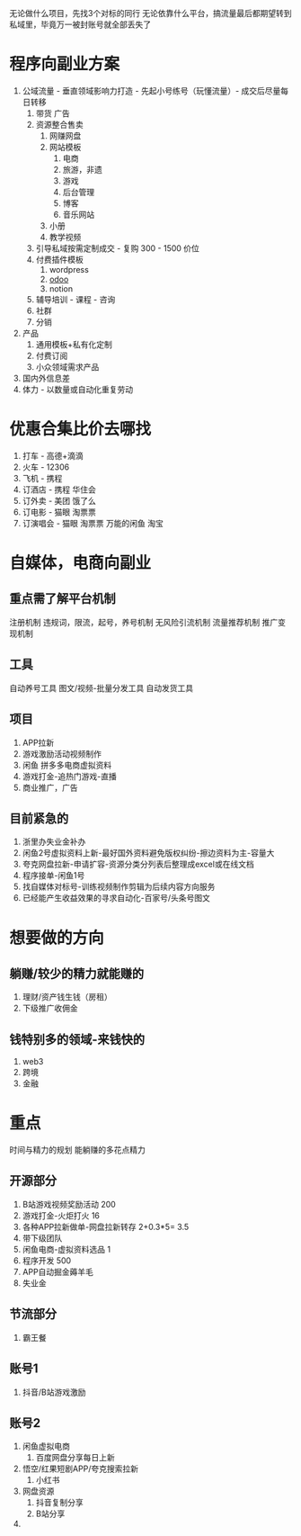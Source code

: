 无论做什么项目，先找3个对标的同行
无论依靠什么平台，搞流量最后都期望转到私域里，毕竟万一被封账号就全部丢失了


# 程序向副业方案

1. 公域流量 - 垂直领域影响力打造 - 先起小号练号（玩懂流量）- 成交后尽量每日转移
   1. 带货 广告
   2. 资源整合售卖
      1. 网赚网盘
      2. 网站模板
         1. 电商
         2. 旅游，非遗
         3. 游戏
         4. 后台管理
         5. 博客
         6. 音乐网站
      3. 小册
      4. 教学视频
   3. 引导私域按需定制成交 - 复购 300 - 1500 价位
   4. 付费插件模板
      1. wordpress
      2. [odoo](https://apps.odoo.com/apps)
      3. notion
   5. 辅导培训 - 课程 - 咨询
   6. 社群
   7. 分销
2. 产品
   1. 通用模板+私有化定制
   2. 付费订阅
   3. 小众领域需求产品
3. 国内外信息差
4. 体力 - 以数量或自动化重复劳动


#  优惠合集比价去哪找

1. 打车 - 高德+滴滴
2. 火车 - 12306
3. 飞机 - 携程
4. 订酒店 - 携程 华住会 
5. 订外卖 - 美团 饿了么
6. 订电影 - 猫眼 淘票票
7. 订演唱会 - 猫眼 淘票票
万能的闲鱼 淘宝



# 自媒体，电商向副业

## 重点需了解平台机制

注册机制
违规词，限流，起号，养号机制
无风险引流机制
流量推荐机制
推广变现机制

## 工具 

自动养号工具
图文/视频-批量分发工具
自动发货工具

## 项目

1. APP拉新
2. 游戏激励活动视频制作
3. 闲鱼 拼多多电商虚拟资料
4. 游戏打金-追热门游戏-直播
5. 商业推广，广告

## 目前紧急的

1. 浙里办失业金补办
2. 闲鱼2号虚拟资料上新-最好国外资料避免版权纠纷-擦边资料为主-容量大
3. 夸克网盘拉新-申请扩容-资源分类分列表后整理成excel或在线文档
4. 程序接单-闲鱼1号
5. 找自媒体对标号-训练视频制作剪辑为后续内容方向服务
6. 已经能产生收益效果的寻求自动化-百家号/头条号图文



# 想要做的方向


## 躺赚/较少的精力就能赚的
1. 理财/资产钱生钱（房租）
2. 下级推广收佣金

## 钱特别多的领域-来钱快的
1. web3
2. 跨境
3. 金融


# 重点

时间与精力的规划
能躺赚的多花点精力


## 开源部分
1. B站游戏视频奖励活动  200
2. 游戏打金-火炬打火   16
3. 各种APP拉新做单-网盘拉新转存  2+0.3*5= 3.5
4. 带下级团队
5. 闲鱼电商-虚拟资料选品  1
6. 程序开发  500
7. APP自动掘金薅羊毛
8. 失业金


## 节流部分
1. 霸王餐


## 账号1

1. 抖音/B站游戏激励


## 账号2

1. 闲鱼虚拟电商
   1. 百度网盘分享每日上新
2. 悟空/红果短剧APP/夸克搜索拉新
   1. 小红书
3. 网盘资源
   1. 抖音复制分享
   2. B站分享
4. 
